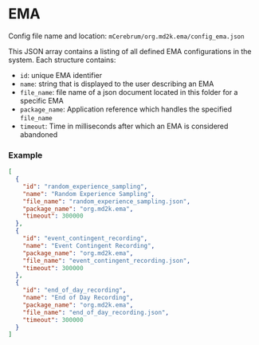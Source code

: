 # EMA
Config file name and location: `mCerebrum/org.md2k.ema/config_ema.json`

This JSON array contains a listing of all defined EMA configurations in the system.
Each structure contains:

- `id`: unique EMA identifier
- `name`: string that is displayed to the user describing an EMA
- `file_name`: file name of a json document located in this folder for a specific EMA
- `package_name`: Application reference which handles the specified `file_name`
- `timeout`: Time in milliseconds after which an EMA is considered abandoned

### Example
```JSON
[
  {
    "id": "random_experience_sampling",
    "name": "Random Experience Sampling",
    "file_name": "random_experience_sampling.json",
    "package_name": "org.md2k.ema",
    "timeout": 300000
  },
  {
    "id": "event_contingent_recording",
    "name": "Event Contingent Recording",
    "package_name": "org.md2k.ema",
    "file_name": "event_contingent_recording.json",
    "timeout": 300000
  },
  {
    "id": "end_of_day_recording",
    "name": "End of Day Recording",
    "package_name": "org.md2k.ema",
    "file_name": "end_of_day_recording.json",
    "timeout": 300000
  }
]
```
